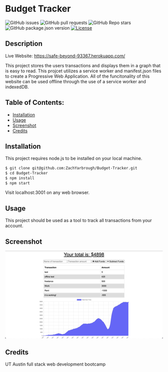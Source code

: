 # Budget Tracker

![GitHub issues](https://img.shields.io/github/issues/ZachYarbrough/Budget-Tracker) ![GitHub pull requests](https://img.shields.io/github/issues-pr/ZachYarbrough/Budget-Tracker) ![GitHub Repo stars](https://img.shields.io/github/stars/ZachYarbrough/Budget-Tracker?style=social) ![GitHub package.json version](https://img.shields.io/github/package-json/v/ZachYarbrough/Budget-Tracker) [![License](https://img.shields.io/badge/license-Unlicensed-blue)]()
## Description

Live Website: https://safe-beyond-93367.herokuapp.com/

This project stores the users transactions and displays them in a graph that is easy to read. This projcet utilizes a service worker and manifest.json files to create a Progressive Web Application. All of the funcitonality of this website can be used offline through the use of a service worker and indexedDB.

## Table of Contents:
* [Installation](#installation)
* [Usage](#usage)
* [Screenshot](#screenshot)
* [Credits](#credits)


## Installation 

This project requires node.js to be installed on your local machine. 

```
$ git clone git@github.com:ZachYarbrough/Budget-Tracker.git
$ cd Budget-Tracker
$ npm install
$ npm start
```
Visit localhost:3001 on any web browser.


## Usage 

This project should be used as a tool to track all transactions from your account.   

## Screenshot


![Screenshot of Application](public/images/budget.png)

## Credits

UT Austin full stack web development bootcamp